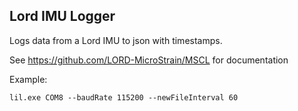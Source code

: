 ## Lord IMU Logger

Logs data from a Lord IMU to json with timestamps.

See https://github.com/LORD-MicroStrain/MSCL for documentation

Example:

```
lil.exe COM8 --baudRate 115200 --newFileInterval 60
```
